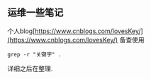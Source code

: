 ## 运维一些笔记
个人blog[https://www.cnblogs.com/lovesKey/](https://www.cnblogs.com/lovesKey/)
备查使用

`grep -r "关键字" .`

详细之后在整理.
